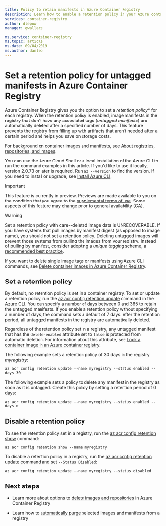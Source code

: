 ```yaml
---
title: Policy to retain manifests in Azure Container Registry
description: Learn how to enable a retention policy in your Azure container registry, for automatic deletion of untagged manifests after a defined period.
services: container-registry
author: dlepow
manager: gwallace

ms.service: container-registry
ms.topic: article
ms.date: 09/04/2019
ms.author: danlep
---
```

# Set a retention policy for untagged manifests in Azure Container Registry

Azure Container Registry gives you the option to set a *retention policy** for each registry. When the retention policy is enabled, image manifests in the registry that don't have any associated tags (*untagged manifests*) are automatically deleted after a specified number of days. This feature prevents the registry from filling up with artifacts that aren't needed after a certain period and helps you save on storage costs. 

For background on container images and manifests, see [About registries, repositories, and images](container-registry-concepts.md).

You can use the Azure Cloud Shell or a local installation of the Azure CLI to run the command examples in this article. If you'd like to use it locally, version 2.0.73 or later is required. Run `az --version` to find the version. If you need to install or upgrade, see [Install Azure CLI][azure-cli].

> [!IMPORTANT]
> This feature is currently in preview. Previews are made available to you on the condition that you agree to the [supplemental terms of use][terms-of-use]. Some aspects of this feature may change prior to general availability (GA).

> [!WARNING]
> Set a retention policy with care--deleted image data is UNRECOVERABLE. If you have systems that pull images by manifest digest (as opposed to image name), you should not set a retention policy. Deleting untagged images will prevent those systems from pulling the images from your registry. Instead of pulling by manifest, consider adopting a *unique tagging* scheme, a [recommended best practice](container-registry-image-tag-version.md).

If you want to delete single image tags or manifests using Azure CLI commands, see [Delete container images in Azure Container Registry](container-registry-delete.md).

## Set a retention policy

By default, no retention policy is set in a container registry. To set or update a retention policy, run the [az acr config retention update][az-acr-config-retention-update] command in the Azure CLI. You can specify a number of days between 0 and 365 to retain the untagged manifests. If you enable a retention policy without specifying a number of days, the command sets a default of 7 days. After the retention period, all untagged manifests in the registry are automatically deleted.

Regardless of the retention policy set in a registry, any untagged manifest that has the `delete-enabled` attribute set to `false` is protected from automatic deletion. For information about this attribute, see [Lock a container image in an Azure container registry](container-registry-image-lock.md).

The following example sets a retention policy of 30 days in the registry *myregistry*:

```azurecli
az acr config retention update --name myregistry --status enabled --days 30
```

The following example sets a policy to delete any manifest in the registry as soon as it is untagged. Create this policy by setting a retention period of 0 days:

```azurecli
az acr config retention update --name myregistry --status enabled --days 0
```

## Disable a retention policy

To see the retention policy set in a registry, run the [az acr config retention show][az-acr-config-retention-show] command:

```azurecli
az acr config retention show --name myregistry
```

To disable a retention policy in a registry, run the [az acr config retention update][az-acr-config-retention-update] command and set `--Status Disabled`:

```azurecli
az acr config retention update --name myregistry --status disabled
```

## Next steps

* Learn more about options to [delete images and repositories](container-registry-delete.md) in Azure Container Registry

* Learn how to [automatically purge](container-registry-auto-purge.md) selected images and manifests from a registry

<!-- LINKS - external -->
[terms-of-use]: https://azure.microsoft.com/support/legal/preview-supplemental-terms/


<!-- LINKS - internal -->
[azure-cli]: /cli/azure/install-azure-cli
[az-acr-config-retention-update]: /cli/azure/acr/config/retention#az-acr-config-retention-update
[az-acr-config-retention-show]: /cli/azure/acr/config/retention#az-acr-config-retention-show
